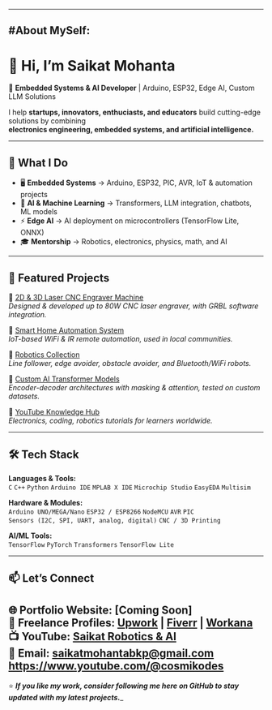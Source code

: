 -------------------------------------------------------------------------------------------------
#About MySelf:
-------------------------------------------------------------------------------------------------

# 👋 Hi, I’m Saikat Mohanta  

🚀 **Embedded Systems & AI Developer** | Arduino, ESP32, Edge AI, Custom LLM Solutions  

I help **startups, innovators, enthuciasts, and educators** build cutting-edge solutions by combining  
**electronics engineering, embedded systems, and artificial intelligence.**  

-------------------------------------------------------------------------------------------------

## 🔧 What I Do  
- 🖥️ **Embedded Systems** → Arduino, ESP32, PIC, AVR, IoT & automation projects  
- 🤖 **AI & Machine Learning** → Transformers, LLM integration, chatbots, ML models  
- ⚡ **Edge AI** → AI deployment on microcontrollers (TensorFlow Lite, ONNX)  
- 🎓 **Mentorship** → Robotics, electronics, physics, math, and AI  

--------------------------------------------------------------------------------------------------

## 📂 Featured Projects  

🔹 [2D & 3D Laser CNC Engraver Machine](#)  
*Designed & developed up to 80W CNC laser engraver, with GRBL software integration.*  

🔹 [Smart Home Automation System](#)  
*IoT-based WiFi & IR remote automation, used in local communities.*  

🔹 [Robotics Collection](#)  
*Line follower, edge avoider, obstacle avoider, and Bluetooth/WiFi robots.*  

🔹 [Custom AI Transformer Models](#)  
*Encoder-decoder architectures with masking & attention, tested on custom datasets.*  

🔹 [YouTube Knowledge Hub](https://www.youtube.com/channel/UCCzLPoawIEmqAn40Wdt9uCQ)  
*Electronics, coding, robotics tutorials for learners worldwide.*  

-------------------------------------------------------------------------------------------------

## 🛠️ Tech Stack  

**Languages & Tools:**  
`C` `C++` `Python` `Arduino IDE` `MPLAB X IDE` `Microchip Studio` `EasyEDA` `Multisim`  

**Hardware & Modules:**  
`Arduino UNO/MEGA/Nano` `ESP32 / ESP8266` `NodeMCU` `AVR` `PIC`  
`Sensors (I2C, SPI, UART, analog, digital)` `CNC / 3D Printing`  

**AI/ML Tools:**  
`TensorFlow` `PyTorch` `Transformers` `TensorFlow Lite`  

--------------------------------------------------------------------------------------------------

## 📫 Let’s Connect  
🌐 Portfolio Website: [Coming Soon]  
💼 Freelance Profiles: [Upwork](#) | [Fiverr](#) | [Workana](#)  
📺 YouTube: [Saikat Robotics & AI](https://www.youtube.com/channel/UCCzLPoawIEmqAn40Wdt9uCQ)  
📧 Email: saikatmohantabkp@gmail.com  
https://www.youtube.com/@cosmikodes
---------------------------------------------------------------------------------------------------

⭐️ _____If you like my work, consider following me here on GitHub to stay updated with my latest projects.______  
